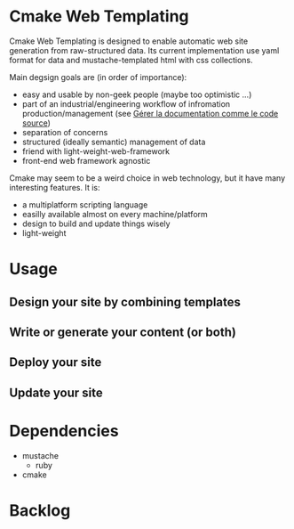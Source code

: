 # Cmake Web Templating

Cmake Web Templating is designed to enable automatic web site generation from raw-structured data. Its current implementation use yaml format for data and mustache-templated html with css collections.

Main degsign goals are (in order of importance):

  - easy and usable by non-geek people (maybe too optimistic ...)
  - part of an industrial/engineering workflow of infromation production/management (see [Gérer la documentation comme le code source](http://redaction-techniqueorg.readthedocs.io/fr/1.3/documentation-code-source-de-la-redaction-a-la-communication-technique.html))
  - separation of concerns
  - structured (ideally semantic) management of data
  - friend with light-weight-web-framework
  - front-end web framework agnostic

Cmake may seem to be a weird choice in web technology, but it have many interesting features. It is:

  - a multiplatform scripting language
  - easilly available almost on every machine/platform
  - design to build and update things wisely
  - light-weight


# Usage

## Design your site by combining templates

## Write or generate your content (or both)

## Deploy your site

## Update your site



# Dependencies

  - mustache
    - ruby
  - cmake

# Backlog
